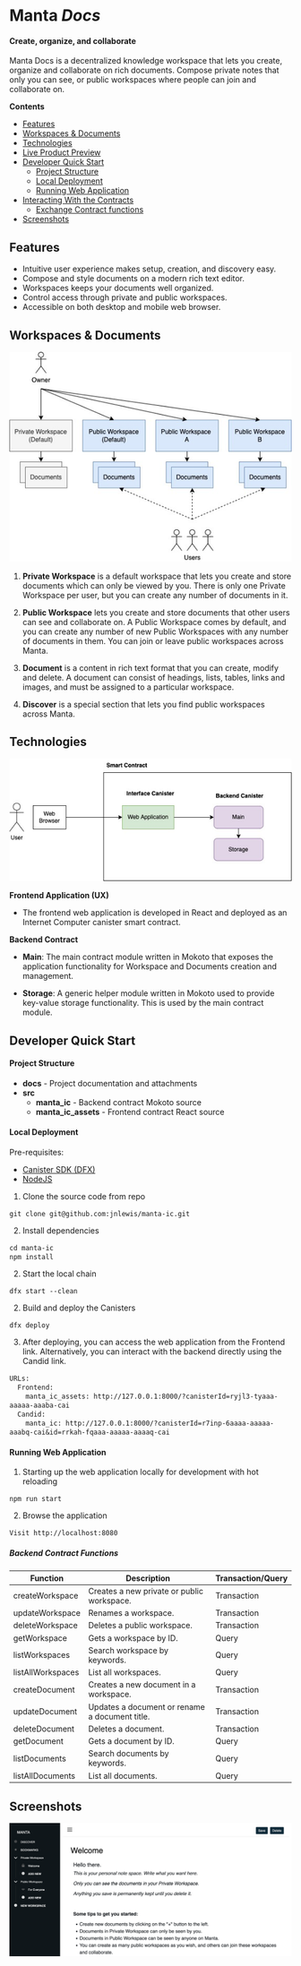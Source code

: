 # Manta *Docs*

#### Create, organize, and collaborate

Manta Docs is a decentralized knowledge workspace that lets you create, organize and collaborate on rich documents. Compose private notes that only you can see, or public workspaces where people can join and collaborate on.

**Contents**

- [Features](#features)
- [Workspaces & Documents](#workspaces-documents)
- [Technologies](#technologies)
- [Live Product Preview](#live-product-preview)
- [Developer Quick Start](#developer-quick-start)
    - [Project Structure](#project-structure)
    - [Local Deployment](#local-deployment)
    - [Running Web Application](#running-web-application)
- [Interacting With the Contracts](#interacting-with-the-contracts)
    - [Exchange Contract functions](#exchange-contract-functions)
- [Screenshots](#screenshots)

## Features
* Intuitive user experience makes setup, creation, and discovery easy.
* Compose and style documents on a modern rich text editor.
* Workspaces keeps your documents well organized.
* Control access through private and public workspaces.
* Accessible on both desktop and mobile web browser.

## Workspaces & Documents

<p align="center">
    <img src="https://raw.githubusercontent.com/jnlewis/manta-ic/main/docs/workspaces-and-documents.jpg" alt="Workspaces">
</p>

1. **Private Workspace** is a default workspace that lets you create and store documents which can only be viewed by you. There is only one Private Workspace per user, but you can create any number of documents in it.

2. **Public Workspace** lets you create and store documents that other users can see and collaborate on. A Public Workspace comes by default, and you can create any number of new Public Workspaces with any number of documents in them. You can join or leave public workspaces across Manta.

3. **Document** is a content in rich text format that you can create, modify and delete. A document can consist of headings, lists, tables, links and images, and must be assigned to a particular workspace.

3. **Discover** is a special section that lets you find public workspaces across Manta.

## Technologies

<p align="center">
    <img width="600px" src="https://raw.githubusercontent.com/jnlewis/manta-ic/main/docs/architecture.jpg" alt="Archiecture">
</p>

**Frontend Application (UX)**

- The frontend web application is developed in React and deployed as an Internet Computer canister smart contract.

**Backend Contract**

- **Main**: The main contract module written in Mokoto that exposes the application functionality for Workspace and Documents creation and management.

- **Storage**: A generic helper module written in Mokoto used to provide key-value storage functionality. This is used by the main contract module.

## Developer Quick Start

#### Project Structure

- **docs** - Project documentation and attachments
- **src**
    - **manta_ic** - Backend contract Mokoto source
    - **manta_ic_assets** - Frontend contract React source

#### Local Deployment

Pre-requisites: 
- [Canister SDK (DFX)](https://internetcomputer.org/docs/current/developer-docs/quickstart/hello10mins/#dfx)
- [NodeJS](https://internetcomputer.org/docs/current/developer-docs/quickstart/hello10mins/#nodejs)

1. Clone the source code from repo
```
git clone git@github.com:jnlewis/manta-ic.git
```

2. Install dependencies

```
cd manta-ic
npm install
```

2. Start the local chain
```
dfx start --clean
```

2. Build and deploy the Canisters
```
dfx deploy
```

3. After deploying, you can access the web application from the Frontend link. Alternatively, you can interact with the backend directly using the Candid link.
```
URLs:
  Frontend:
    manta_ic_assets: http://127.0.0.1:8000/?canisterId=ryjl3-tyaaa-aaaaa-aaaba-cai
  Candid:
    manta_ic: http://127.0.0.1:8000/?canisterId=r7inp-6aaaa-aaaaa-aaabq-cai&id=rrkah-fqaaa-aaaaa-aaaaq-cai
```

#### Running Web Application

1. Starting up the web application locally for development with hot reloading
```
npm run start
```

2. Browse the application
```
Visit http://localhost:8080
```

##### Backend Contract Functions
| Function          | Description                                    | Transaction/Query |
|-------------------|------------------------------------------------|-------------|
| createWorkspace   | Creates a new private or public workspace.     | Transaction |
| updateWorkspace   | Renames a workspace.                           | Transaction |
| deleteWorkspace   | Deletes a public workspace.                    | Transaction |
| getWorkspace      | Gets a workspace by ID.                        | Query       |
| listWorkspaces    | Search workspace by keywords.                  | Query       |
| listAllWorkspaces | List all workspaces.                           | Query       |
| createDocument    | Creates a new document in a workspace.         | Transaction |
| updateDocument    | Updates a document or rename a document title. | Transaction |
| deleteDocument    | Deletes a document.                            | Transaction |
| getDocument       | Gets a document by ID.                         | Query       |
| listDocuments     | Search documents by keywords.                  | Query       |
| listAllDocuments  | List all documents.                            | Query       |

## Screenshots

<p align="center">
    <img src="https://raw.githubusercontent.com/jnlewis/manta-ic/main/docs/images/screenshot-documents.png" alt="">
</p>
